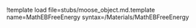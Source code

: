 !template load file=stubs/moose_object.md.template name=MathEBFreeEnergy syntax=/Materials/MathEBFreeEnergy